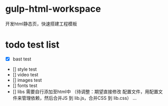 # gulp-html-workspace
开发html静态页，快速搭建工程模板

# todo test list
+ [x] bast test
+ [] style test
+ [] video test
+ [] images test
+ [] fonts test
+ [] libs 需要自行添加至html中 （待调整：期望直接修改 配置文件，用配置文件来管理依赖，然后合并JS 到 lib.js，合并CSS 到 lib.css）
...
